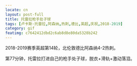 ```yaml
---
locate: cn
layout: post-full
title: 托雷拉枪手处子球
tags: [卢卡斯·托雷拉,阿森纳,热刺,德比,英超,庆祝,2018-2019]
category: gif
featimg: c7642412dbd2c6ab8d8e80da5328b242
---
```


2018-2019赛季英超第14轮，北伦敦德比阿森纳4-2热刺。

第77分钟，托雷拉打进自己的枪手处子球，脱衣+滑轨+激动落泪。